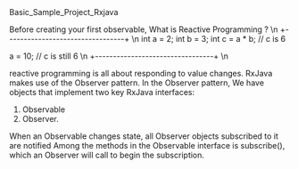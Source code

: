 <html>
Basic_Sample_Project_Rxjava


Before creating your first observable, What is Reactive Programming ? \n
+---------------------------------+ \n
int a = 2;
int b = 3;
int c = a * b; // c is 6

a = 10;
// c is still 6 \n
+---------------------------------+ \n

reactive programming is all about responding to value changes.
RxJava makes use of the Observer pattern.
In the Observer pattern, We have objects that implement two key RxJava interfaces: 
1. Observable
2. Observer. 

When an Observable changes state, all Observer objects subscribed to it are notified
Among the methods in the Observable interface is subscribe(), which an Observer will call to begin the subscription.
</html>